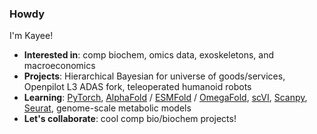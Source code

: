 ### Howdy  
I'm Kayee!


- **Interested in**: comp biochem, omics data, exoskeletons, and macroeconomics  
- **Projects**: Hierarchical Bayesian for universe of goods/services, Openpilot L3 ADAS fork, teleoperated humanoid robots  
- **Learning**: [PyTorch](https://pytorch.org/tutorials/), [AlphaFold](https://github.com/deepmind/alphafold) / [ESMFold](https://github.com/facebookresearch/esm) / [OmegaFold](https://github.com/HeliXonProtein/OmegaFold), [scVI](https://github.com/scverse/scvi-tools), [Scanpy](https://github.com/scverse/scanpy), [Seurat](https://github.com/satijalab/seurat), genome-scale metabolic models  
- **Let's collaborate**: cool comp bio/biochem projects!
